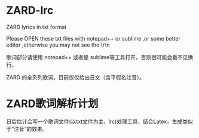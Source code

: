 ZARD-lrc
========

ZARD lyrics in txt format

Please OPEN these txt files with notepad++ or sublime ,or some better editor ,otherwise you may not see the \r\n

歌词部分请使用 notepad++ 或者是 sublime等工具打开，否则很可能会看不见换行。

ZARD 的全系列歌词，目前仅仅给出日文（含平假名注音）。


ZARD歌词解析计划
========

日后估计会写一个歌词文件(以txt文件为主、lrc)处理工具，结合Latex，生成类似于“注音”的效果。